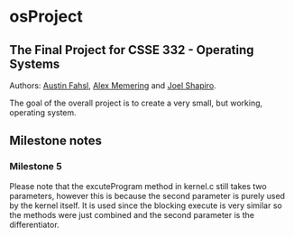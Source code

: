 # osProject
## The Final Project for CSSE 332 - Operating Systems
Authors: [Austin Fahsl](https://github.com/fahslaj),
[Alex Memering](https://github.com/memeriaj) and
[Joel Shapiro](https://github.com/jshap70).

The goal of the overall project is to create a very small, but working, operating system.

## Milestone notes
### Milestone 5
Please note that the excuteProgram method in kernel.c still takes two
parameters, however this is because the second parameter is purely used by the
kernel itself.  It is used since the blocking execute is very similar so the
methods were just combined and the second parameter is the differentiator.
